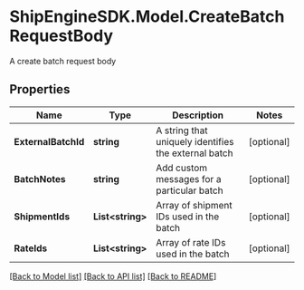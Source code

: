 # ShipEngineSDK.Model.CreateBatchRequestBody
A create batch request body

## Properties

Name | Type | Description | Notes
------------ | ------------- | ------------- | -------------
**ExternalBatchId** | **string** | A string that uniquely identifies the external batch | [optional] 
**BatchNotes** | **string** | Add custom messages for a particular batch | [optional] 
**ShipmentIds** | **List&lt;string&gt;** | Array of shipment IDs used in the batch | [optional] 
**RateIds** | **List&lt;string&gt;** | Array of rate IDs used in the batch | [optional] 

[[Back to Model list]](../README.md#documentation-for-models) [[Back to API list]](../README.md#documentation-for-api-endpoints) [[Back to README]](../README.md)

